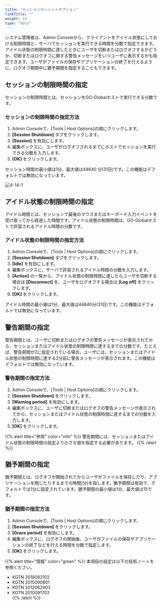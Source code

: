 ```yaml
---
title: "セッションのシャットオプション"
linkTitle: ""
weight: 14
type: "docs"
---
```



システム管理者は、Admin Consoleから、クライアントをアイドル状態にしておける制限時間と、サーバでセッションを実行できる時間を分数で指定できます。アイドル状態の制限時間に達したときにユーザを切断またはログオフするかどうか、切断またはログオフに関する警告メッセージをいつユーザに表示するかも指定できます。ユーザがファイルの保存やアプリケーションの終了を行えるように、ログオフ期間中に猶予期間を指定することもできます。

## セッションの制限時間の指定

セッションの制限時間とは、セッションをGO-Globalホストで実行できる分数です。

### セッションの制限時間の指定方法

1. Admin Consoleで、[Tools | Host Options]の順にクリックします。
2. **[Session Shutdown]** タブをクリックします。
3. **[Session]** を有効にします。
4. 編集ボックスに、ユーザがログオフされるまでにホストでセッションを実行できる分数を入力します。
5. **[OK]** をクリックします。

セッション時間の最小値は1分、最大値は44640 分(31日)です。この機能はデフォルトでは無効になっています。

![4-14-1](/img/4-14-1.png) 

## アイドル状態の制限時間の指定

アイドル時間とは、セッションで最後のマウスまたはキーボード入力イベントを受け取ってから経過した時間です。アイドル状態の制限時間は、GO-Globalホストで許容されるアイドル時間の分数です。

### アイドル状態の制限時間の指定方法

1. Admin Consoleで、[Tools | Host Options]の順にクリックします。
2. **[Session Shutdown]** タブをクリックします。
3. **[Idle]** を有効にします。
4. 編集ボックスに、サーバで許容されるアイドル時間の分数を入力します。
5. **[Action]** の一覧から、アイドル状態の制限時間に達したらユーザを切断する場合は **[Disconnect]** を、ユーザをログオフする場合は **[Log off]** をクリックします。
6. **[OK]** をクリックします。

アイドル時間の最小値は1分、最大値は44640分(31日)です。この機能はデフォルトでは無効になっています。

## 警告期間の指定

警告期間とは、ユーザに切断またはログオフの警告メッセージが表示されてから、セッションまたはアイドル状態の制限時間に達するまでの分数です。たとえば、警告期間が2に設定されている場合、ユーザには、セッションまたはアイドル状態の制限時間に達する2分前に警告メッセージが表示されます。この機能はデフォルトでは無効になっています。

### 警告期間の指定方法

1. Admin Consoleで、[Tools | Host Options]の順にクリックします。
2. **[Session Shutdown]** をクリックします。
3. **[Warning period]** を有効にします。
4. 編集ボックスに、ユーザに切断またはログオフの警告メッセージが表示されてから、セッションまたはアイドル状態の制限時間に達するまでの分数を入力します。
5. **[OK]** をクリックします。

{{% alert title="参照" color="info" %}}
警告期間には、セッションまたはアイドル状態の制限時間の設定より小さな値を指定する必要があります。
{{% /alert %}}

## 猶予期間の指定

猶予期間とは、ログオフが開始されてからユーザがファイルを保存したり、アプリケーションを閉じたりするまでの時間(分)を指します。猶予期間は有効で、デフォルトでは1分に設定されています。猶予期間の最小値は1分、最大値は15です。

### 猶予期間の指定方法

1. Admin Consoleで、[Tools | Host Options]の順にクリックします。
2. **[Session Shutdown]** をクリックします。
3. **[Grace period]** を有効にします。
4. 編集ボックスに、ログオフの開始後、ユーザがファイルの保存やアプリケーションの終了などを行える時間を分数で指定します。
5. **[OK]** をクリックします。

{{% alert title="情報" color="green" %}}
本項目の設定は以下の技術ノートを参照ください。<br>

* KGTN 2018082102<br>
* KGTN 2015090801<br>
* KGTN 2012062903<br>
* KGTN 2010091703<br>
{{% /alert %}}
